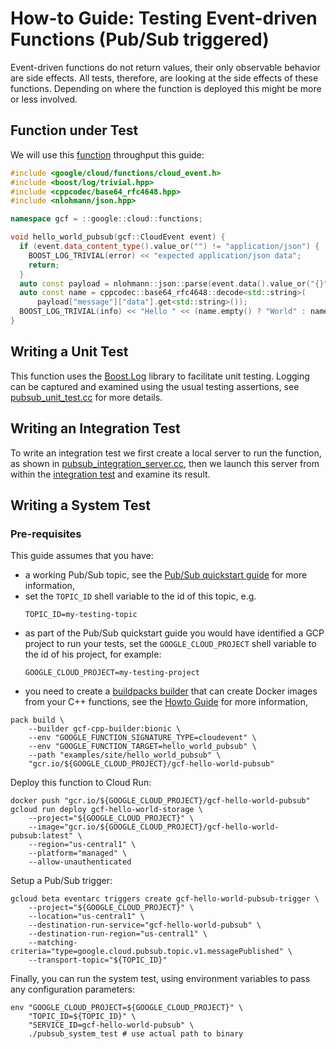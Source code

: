 # How-to Guide: Testing Event-driven Functions (Pub/Sub triggered)

Event-driven functions do not return values, their only observable behavior are
side effects. All tests, therefore, are looking at the side effects of these
functions. Depending on where the function is deployed this might be more or
less involved.

## Function under Test

We will use this [function][snippet source] throughput this guide:

<!-- inject-snippet-start -->
[snippet source]: /examples/site/hello_world_pubsub/hello_world_pubsub.cc
```cc
#include <google/cloud/functions/cloud_event.h>
#include <boost/log/trivial.hpp>
#include <cppcodec/base64_rfc4648.hpp>
#include <nlohmann/json.hpp>

namespace gcf = ::google::cloud::functions;

void hello_world_pubsub(gcf::CloudEvent event) {
  if (event.data_content_type().value_or("") != "application/json") {
    BOOST_LOG_TRIVIAL(error) << "expected application/json data";
    return;
  }
  auto const payload = nlohmann::json::parse(event.data().value_or("{}"));
  auto const name = cppcodec::base64_rfc4648::decode<std::string>(
      payload["message"]["data"].get<std::string>());
  BOOST_LOG_TRIVIAL(info) << "Hello " << (name.empty() ? "World" : name);
}
```
<!-- inject-snippet-end -->

## Writing a Unit Test

This function uses the [Boost.Log][boost-log-gh] library to facilitate unit
testing. Logging can be captured and examined using the usual testing
assertions, see [pubsub_unit_test.cc] for more details.

## Writing an Integration Test

To write an integration test we first create a local server to run the
function, as shown in [pubsub_integration_server.cc], then we launch this
server from within the [integration test][pubsub_integration_test.cc] and
examine its result.

## Writing a System Test

### Pre-requisites

This guide assumes that you have:

* a working Pub/Sub topic, see the [Pub/Sub quickstart guide][pubsub-quickstart]
  for more information,
* set the `TOPIC_ID` shell variable to the id of this topic, e.g.
  ```shell
  TOPIC_ID=my-testing-topic
  ```
* as part of the Pub/Sub quickstart guide you would have identified a GCP
  project to run your tests, set the `GOOGLE_CLOUD_PROJECT` shell variable
  to the id of his project, for example:
  ```shell
  GOOGLE_CLOUD_PROJECT=my-testing-project
  ``` 
* you need to create a [buildpacks builder][buildpacks] that can create
  Docker images from your C++ functions, see the
  [Howto Guide][container-guide] for more information,

```shell
pack build \
    --builder gcf-cpp-builder:bionic \
    --env "GOOGLE_FUNCTION_SIGNATURE_TYPE=cloudevent" \
    --env "GOOGLE_FUNCTION_TARGET=hello_world_pubsub" \
    --path "examples/site/hello_world_pubsub" \
    "gcr.io/${GOOGLE_CLOUD_PROJECT}/gcf-hello-world-pubsub"
```

Deploy this function to Cloud Run:

```shell
docker push "gcr.io/${GOOGLE_CLOUD_PROJECT}/gcf-hello-world-pubsub"
gcloud run deploy gcf-hello-world-storage \
    --project="${GOOGLE_CLOUD_PROJECT}" \
    --image="gcr.io/${GOOGLE_CLOUD_PROJECT}/gcf-hello-world-pubsub:latest" \
    --region="us-central1" \
    --platform="managed" \
    --allow-unauthenticated
```

Setup a Pub/Sub trigger:

```shell
gcloud beta eventarc triggers create gcf-hello-world-pubsub-trigger \
    --project="${GOOGLE_CLOUD_PROJECT}" \
    --location="us-central1" \
    --destination-run-service="gcf-hello-world-pubsub" \
    --destination-run-region="us-central1" \
    --matching-criteria="type=google.cloud.pubsub.topic.v1.messagePublished" \
    --transport-topic="${TOPIC_ID}"
```

Finally, you can run the system test, using environment variables to pass
any configuration parameters:

```shell
env "GOOGLE_CLOUD_PROJECT=${GOOGLE_CLOUD_PROJECT}" \
    "TOPIC_ID=${TOPIC_ID}" \
    "SERVICE_ID=gcf-hello-world-pubsub" \
    ./pubsub_system_test # use actual path to binary
```

[buildpacks]: https://buildpacks.io
[boost-log-gh]: https://github.com/boostorg/log
[pubsub_unit_test.cc]: pubsub_unit_test.cc
[pubsub_integration_server.cc]: pubsub_integration_server.cc
[pubsub_integration_test.cc]: pubsub_integration_test.cc
[quickstart-guide]: /examples/site/howto_local_development/README.md
[container-guide]: /examples/site/howto_create_container/README.md
[pubsub-quickstart]: https://cloud.google.com/pubsub/docs/quickstart-console
